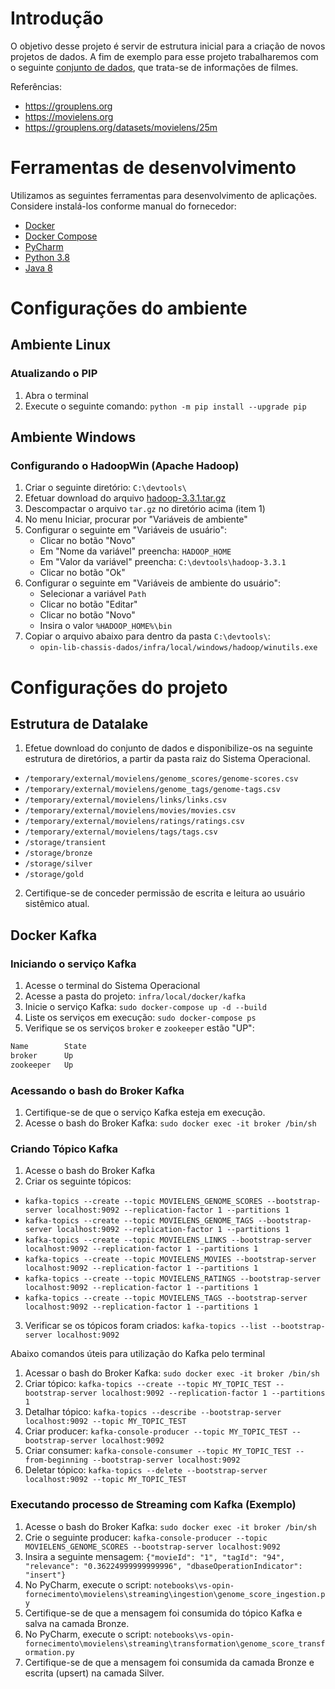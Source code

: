 # Introdução
O objetivo desse projeto é servir de estrutura inicial para a criação de novos 
projetos de dados. A fim de exemplo para esse projeto trabalharemos com o 
seguinte [conjunto de dados](https://files.grouplens.org/datasets/movielens/ml-25m.zip), 
que trata-se de informações de filmes. 

Referências:
- https://grouplens.org
- https://movielens.org
- https://grouplens.org/datasets/movielens/25m

# Ferramentas de desenvolvimento
Utilizamos as seguintes ferramentas para desenvolvimento de aplicações. Considere 
instalá-los conforme manual do fornecedor:
- [Docker](https://www.docker.com)
- [Docker Compose](https://docs.docker.com/compose/install)
- [PyCharm](https://www.jetbrains.com/pycharm/download)
- [Python 3.8](https://www.python.org)
- [Java 8](https://www.java.com)

# Configurações do ambiente
## Ambiente Linux
### Atualizando o PIP
1. Abra o terminal
2. Execute o seguinte comando: `python -m pip install --upgrade pip`

## Ambiente Windows
### Configurando o HadoopWin (Apache Hadoop)
1. Criar o seguinte diretório: <code>C:\\devtools\\</code>
2. Efetuar download do arquivo [hadoop-3.3.1.tar.gz ](https://dlcdn.apache.org/hadoop/common/current/hadoop-3.3.1.tar.gz)
3. Descompactar o arquivo <code>tar.gz</code> no diretório acima (item 1)
4. No menu Iniciar, procurar por "Variáveis de ambiente"
5. Configurar o seguinte em "Variáveis de usuário":
    - Clicar no botão "Novo"
    - Em "Nome da variável" preencha: <code>HADOOP_HOME</code>
    - Em "Valor da variável" preencha: <code>C:\devtools\hadoop-3.3.1</code>
    - Clicar no botão "Ok"
6. Configurar o seguinte em "Variáveis de ambiente do usuário":
    - Selecionar a variável <code>Path</code>
    - Clicar no botão "Editar"
    - Clicar no botão "Novo"
    - Insira o valor <code>%HADOOP_HOME%\bin</code>
7. Copiar o arquivo abaixo para dentro da pasta <code>C:\\devtools\\</code>:
    - <code>opin-lib-chassis-dados/infra/local/windows/hadoop/winutils.exe</code>

# Configurações do projeto
## Estrutura de Datalake
1. Efetue download do conjunto de dados e disponibilize-os na seguinte estrutura de diretórios, 
a partir da pasta raiz do Sistema Operacional. 
- `/temporary/external/movielens/genome_scores/genome-scores.csv`
- `/temporary/external/movielens/genome_tags/genome-tags.csv`
- `/temporary/external/movielens/links/links.csv`
- `/temporary/external/movielens/movies/movies.csv`
- `/temporary/external/movielens/ratings/ratings.csv`
- `/temporary/external/movielens/tags/tags.csv`
- `/storage/transient`
- `/storage/bronze`
- `/storage/silver`
- `/storage/gold`

2. Certifique-se de conceder permissão de escrita e leitura ao usuário sistêmico atual.

## Docker Kafka
### Iniciando o serviço Kafka
1. Acesse o terminal do Sistema Operacional
2. Acesse a pasta do projeto: `infra/local/docker/kafka`
3. Inicie o serviço Kafka: `sudo docker-compose up -d --build`
4. Liste os serviços em execução: `sudo docker-compose ps`
5. Verifique se os serviços `broker` e `zookeeper` estão "UP":

```sh
Name        State
broker      Up
zookeeper   Up
```
### Acessando o bash do Broker Kafka
1. Certifique-se de que o serviço Kafka esteja em execução.
2. Acesse o bash do Broker Kafka: `sudo docker exec -it broker /bin/sh`

### Criando Tópico Kafka
1. Acesse o bash do Broker Kafka
2. Criar os seguinte tópicos:
- `kafka-topics --create --topic MOVIELENS_GENOME_SCORES --bootstrap-server localhost:9092 --replication-factor 1 --partitions 1`
- `kafka-topics --create --topic MOVIELENS_GENOME_TAGS --bootstrap-server localhost:9092 --replication-factor 1 --partitions 1`
- `kafka-topics --create --topic MOVIELENS_LINKS --bootstrap-server localhost:9092 --replication-factor 1 --partitions 1`
- `kafka-topics --create --topic MOVIELENS_MOVIES --bootstrap-server localhost:9092 --replication-factor 1 --partitions 1`
- `kafka-topics --create --topic MOVIELENS_RATINGS --bootstrap-server localhost:9092 --replication-factor 1 --partitions 1`
- `kafka-topics --create --topic MOVIELENS_TAGS --bootstrap-server localhost:9092 --replication-factor 1 --partitions 1`
3. Verificar se os tópicos foram criados: `kafka-topics --list --bootstrap-server localhost:9092`

Abaixo comandos úteis para utilização do Kafka pelo terminal
1. Acessar o bash do Broker Kafka: `sudo docker exec -it broker /bin/sh`
2. Criar tópico: `kafka-topics --create --topic MY_TOPIC_TEST --bootstrap-server localhost:9092 --replication-factor 1 --partitions 1`
3. Detalhar tópico: `kafka-topics --describe --bootstrap-server localhost:9092 --topic MY_TOPIC_TEST`
4. Criar producer: `kafka-console-producer --topic MY_TOPIC_TEST --bootstrap-server localhost:9092`
5. Criar consumer: `kafka-console-consumer --topic MY_TOPIC_TEST --from-beginning --bootstrap-server localhost:9092`
6. Deletar tópico: `kafka-topics --delete --bootstrap-server localhost:9092 --topic MY_TOPIC_TEST`

### Executando processo de Streaming com Kafka (Exemplo)
1. Acesse o bash do Broker Kafka: `sudo docker exec -it broker /bin/sh`
2. Crie o seguinte producer: `kafka-console-producer --topic MOVIELENS_GENOME_SCORES --bootstrap-server localhost:9092`
3. Insira a seguinte mensagem: `{"movieId": "1", "tagId": "94", "relevance": "0.36224999999999996", "dbaseOperationIndicator": "insert"}`
4. No PyCharm, execute o script: `notebooks\vs-opin-fornecimento\movielens\streaming\ingestion\genome_score_ingestion.py` 
5. Certifique-se de que a mensagem foi consumida do tópico Kafka e salva na camada Bronze.
6. No PyCharm, execute o script: `notebooks\vs-opin-fornecimento\movielens\streaming\transformation\genome_score_transformation.py` 
5. Certifique-se de que a mensagem foi consumida da camada Bronze e escrita (upsert) na camada Silver. 